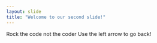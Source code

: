 ```yaml
---
layout: slide
title: "Welcome to our second slide!"
---
```

Rock the code not the coder 
Use the left arrow to go back!
